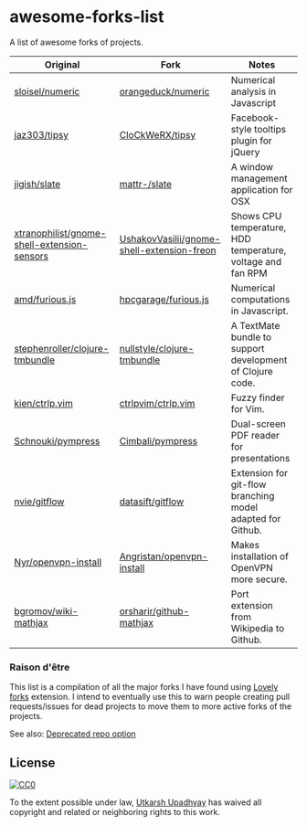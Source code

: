 # awesome-forks-list

A list of awesome forks of projects.

| Original | Fork | Notes |
| --- | --- | --- |
| [sloisel/numeric](https://github.com/sloisel/numeric) | [orangeduck/numeric](https://github.com/orangeduck/numeric) | Numerical analysis in Javascript |
| [jaz303/tipsy](https://github.com/jaz303/tipsy) | [CloCkWeRX/tipsy](https://github.com/CloCkWeRX/tipsy) | Facebook-style tooltips plugin for jQuery |
| [jigish/slate](https://github.com/jigish/slate) | [mattr-/slate](https://github.com/mattr-/slate) | A window management application for OSX |
| [xtranophilist/gnome-shell-extension-sensors](https://github.com/xtranophilist/gnome-shell-extension-sensors) | [UshakovVasilii/gnome-shell-extension-freon](https://github.com/UshakovVasilii/gnome-shell-extension-freon) | Shows CPU temperature, HDD temperature, voltage and fan RPM |
| [amd/furious.js](https://github.com/amd/furious.js) | [hpcgarage/furious.js](https://github.com/hpcgarage/furious.js) | Numerical computations in Javascript. |
| [stephenroller/clojure-tmbundle](https://github.com/stephenroller/clojure-tmbundle) | [nullstyle/clojure-tmbundle](https://github.com/nullstyle/clojure-tmbundle) | A TextMate bundle to support development of Clojure code. |
[kien/ctrlp.vim](https://github.com/kien/ctrlp.vim) | [ctrlpvim/ctrlp.vim](https://github.com/ctrlpvim/ctrlp.vim) | Fuzzy finder for Vim. |
| [Schnouki/pympress](https://github.com/Schnouki/pympress) | [Cimbali/pympress](https://github.com/Cimbali/pympress) | Dual-screen PDF reader for presentations |
| [nvie/gitflow](https://github.com/nvie/gitflow) | [datasift/gitflow](https://github.com/datasift/gitflow) | Extension for git-flow branching model adapted for Github. |
| [Nyr/openvpn-install](https://github.com/Nyr/openvpn-install) | [Angristan/openvpn-install](https://github.com/Angristan/openvpn-install) | Makes installation of OpenVPN more secure. |
| [bgromov/wiki-mathjax](https://github.com/bgromov/wiki-mathjax) | [orsharir/github-mathjax](https://github.com/orsharir/github-mathjax) | Port extension from Wikipedia to Github. |

### Raison d'être

This list is a compilation of all the major forks I have found using [Lovely forks](https://github.com/musically-ut/lovely-forks) extension. I intend to eventually use this to warn people creating pull requests/issues for dead projects to move them to more active forks of the projects.

See also: [Deprecated repo option](https://github.com/isaacs/github/issues/144)


## License

[![CC0](http://mirrors.creativecommons.org/presskit/buttons/88x31/svg/cc-zero.svg)](https://creativecommons.org/publicdomain/zero/1.0/)

To the extent possible under law, [Utkarsh Upadhyay](http://musicallyut.in) has waived all copyright and related or neighboring rights to this work.
